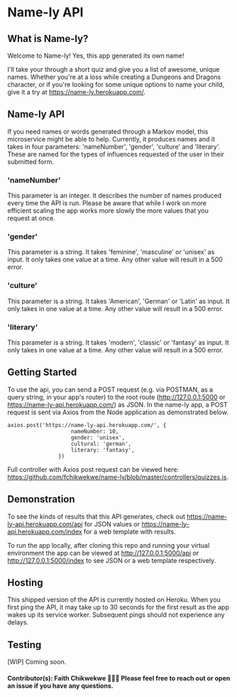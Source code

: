 # Name-ly API

## What is Name-ly?
Welcome to Name-ly! Yes, this app generated its own name!

I'll take your through a short quiz and give you a list of awesome, unique names. Whether you're at a loss while creating a Dungeons and Dragons character, or if you're looking for some unique options to name your child, give it a try at https://name-ly.herokuapp.com/.

## Name-ly API
If you need names or words generated through a Markov model, this microservice might be able to help. Currently, it produces names and it takes in four parameters: 'nameNumber', 'gender', 'culture' and 'literary'. These are named for the types of influences requested of the user in their submitted form.  

### 'nameNumber'
This parameter is an integer. It describes the number of names produced every time the API is run. Please be aware that while I work on more efficient scaling the app works more slowly the more values that you request at once.
### 'gender'
This parameter is a string. It takes 'feminine', 'masculine' or 'unisex' as input. It only takes one value at a time. Any other value will result in a 500 error.

### 'culture'
This parameter is a string. It takes 'American', 'German' or 'Latin' as input. It only takes in one value at a time. Any other value will result in a 500 error.

### 'literary'
This parameter is a string. It takes 'modern', 'classic' or 'fantasy' as input. It only takes in one value at a time. Any other value will result in a 500 error.

## Getting Started
To use the api, you can send a POST request (e.g. via POSTMAN, as a query string, in your app's router) to the root route (http://127.0.0.1:5000 or https://name-ly-api.herokuapp.com/) as JSON. In the name-ly app, a POST request is sent via Axios from the Node application as demonstrated below.
```
axios.post('https://name-ly-api.herokuapp.com/', {
                    nameNumber: 10,
                    gender: 'unisex',
                    cultural: 'german',
                    literary: 'fantasy',
                })
```
Full controller with Axios post request can be viewed here: https://github.com/fchikwekwe/name-ly/blob/master/controllers/quizzes.js.

## Demonstration
To see the kinds of results that this API generates, check out https://name-ly-api.herokuapp.com/api for JSON values or https://name-ly-api.herokuapp.com/index for a web template with results.

To run the app locally, after cloning this repo and running your virtual environment the app can be viewed at http://127.0.0.1:5000/api or http://127.0.0.1:5000/index to see JSON or a web template respectively.

## Hosting
This shipped version of the API is currently hosted on Heroku. When you first ping the API, it may take up to 30 seconds for the first result as the app wakes up its service worker. Subsequent pings should not experience any delays.

## Testing
[WIP] Coming soon.

#### Contributor(s): Faith Chikwekwe 👩🏾‍💻 Please feel free to reach out or open an issue if you have any questions.
